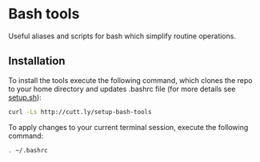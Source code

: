 # Bash tools

Useful aliases and scripts for bash which simplify routine operations.

## Installation

To install the tools execute the following command, which clones the repo to your home directory and updates .bashrc file (for more details see [setup.sh](setup.sh)):

```sh
curl -Ls http://cutt.ly/setup-bash-tools
```

To apply changes to your current terminal session, execute the following command:

```sh
. ~/.bashrc
```

